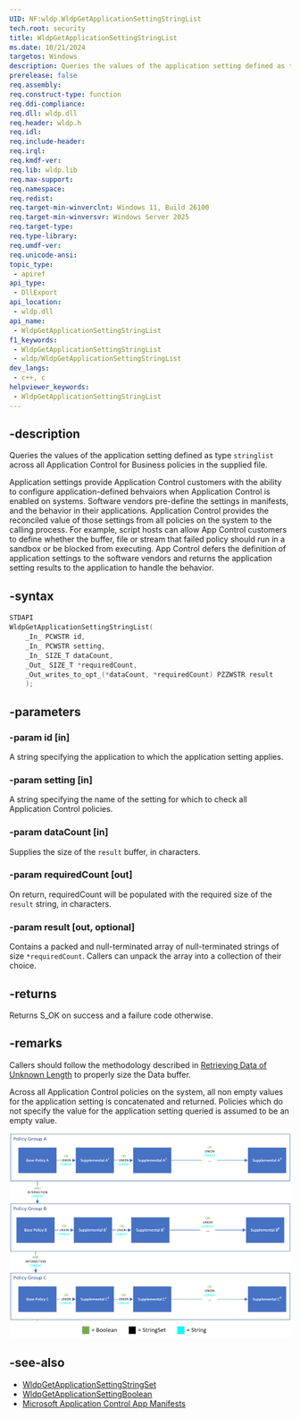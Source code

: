 ```yaml
---
UID: NF:wldp.WldpGetApplicationSettingStringList
tech.root: security
title: WldpGetApplicationSettingStringList
ms.date: 10/21/2024
targetos: Windows
description: Queries the values of the application setting defined as type `stringlist` across all Application Control for Business policies in the supplied file.
prerelease: false
req.assembly: 
req.construct-type: function
req.ddi-compliance: 
req.dll: wldp.dll
req.header: wldp.h
req.idl: 
req.include-header: 
req.irql: 
req.kmdf-ver: 
req.lib: wldp.lib
req.max-support: 
req.namespace: 
req.redist: 
req.target-min-winverclnt: Windows 11, Build 26100
req.target-min-winversvr: Windows Server 2025
req.target-type: 
req.type-library: 
req.umdf-ver: 
req.unicode-ansi: 
topic_type:
 - apiref
api_type:
 - DllExport
api_location:
 - wldp.dll
api_name:
 - WldpGetApplicationSettingStringList
f1_keywords:
 - WldpGetApplicationSettingStringList
 - wldp/WldpGetApplicationSettingStringList
dev_langs:
 - c++, c
helpviewer_keywords:
 - WldpGetApplicationSettingStringList
---
```


## -description

Queries the values of the application setting defined as type `stringlist` across all Application Control for Business policies in the supplied file.

Application settings provide Application Control customers with the ability to configure application-defined behvaiors when Application Control is enabled on systems. Software vendors pre-define the settings in manifests, and the behavior in their applications. Application Control provides the reconciled value of those settings from all policies on the system to the calling process. For example, script hosts can allow App Control customers to define whether the buffer, file or stream that failed policy should run in a sandbox or be blocked from executing. App Control defers the definition of application settings to the software vendors and returns the application setting results to the application to handle the behavior. 

## -syntax

```c++
STDAPI
WldpGetApplicationSettingStringList(
    _In_ PCWSTR id, 
    _In_ PCWSTR setting, 
    _In_ SIZE_T dataCount, 
    _Out_ SIZE_T *requiredCount, 
    _Out_writes_to_opt_(*dataCount, *requiredCount) PZZWSTR result 
    );
```

## -parameters

### -param id [in]

A string specifying the application to which the application setting applies.

### -param setting [in]

A string specifying the name of the setting for which to check all Application Control policies. 

### -param dataCount [in]

Supplies the size of the `result` buffer, in characters.

### -param requiredCount [out]

On return, requiredCount will be populated with the required size of the `result` string, in characters. 


### -param result [out, optional]

Contains a packed and null-terminated array of null-terminated strings of size `*requiredCount`. Callers can unpack the array into a collection of their choice. 

## -returns

Returns S_OK on success and a failure code otherwise.

## -remarks

Callers should follow the methodology described in [Retrieving Data of Unknown Length](/windows/win32/seccrypto/retrieving-data-of-unknown-length) to properly size the Data buffer. 

Across all Application Control policies on the system, all non empty values for the application setting is concatenated and returned. Policies which do not specify the value for the application setting queried is assumed to be an empty value.

![WldpGetApplicatSetting Value Resolution Diagram](./images/wldpgetapplicationsetting-resolutiondiagram.png)

## -see-also

- [WldpGetApplicationSettingStringSet](nf-wldp-wldpgetapplicationsettingstringset.md)
- [WldpGetApplicationSettingBoolean](nf-wldp-wldpgetapplicationsettingboolean.md)
- [Microsoft Application Control App Manifests](https://github.com/MicrosoftDocs/MS-AppControl-AppManifests)